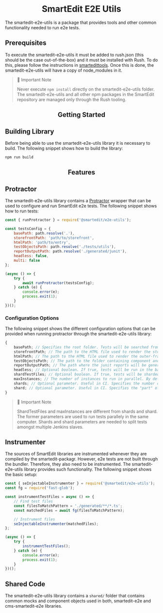 <h1 align="center">SmartEdit E2E Utils</h1>
The smartedit-e2e-utils is a package that provides tools and other common functionality needed to run e2e tests.

## Prerequisites

To execute the smartedit-e2e-utils it must be added to rush.json (this should be the case out-of-the-box) and it must be installed with Rush. To do this, please follow the instructions in [smartedittools](../../#commands). Once this is done, the smartedit-e2e-utils will have a copy of node_modules in it.

> 🚧 Important Note
>
> Never execute `npm install` directly on the smartedit-e2e-utils folder. The smartedit-e2e-utils and all other npm packages in the SmartEdit repository are managed only through the Rush tooling.

<h2 align="center">Getting Started</h2>

## Building Library

Before being able to use the smartedit-e2e-utils library it is necessary to build. The following snippet shows how to build the library:

```js
npm run build
```

<h2 align="center">Features</h2>

## Protractor

The smartedit-e2e-utils library contains a [Protractor](https://www.protractortest.org/#/) wrapper that can be used to configure and run SmartEdit e2e tests. The following snippet shows how to run tests:

```js
const { runProtractor } = require('@smartedit/e2e-utils');

const testsConfig = {
    basePath: path.resolve('.'),
    storefrontPath: 'path/to/storefront',
    htmlPath: 'path/to/entry',
    testObjectsPath: path.resolve('./tests/utils'),
    reportOutputPath: path.resolve('./generated/junit'),
    headless: false,
    multi: false
};

(async () => {
    try {
        await runProtractor(testsConfig);
    } catch (e) {
        console.error(e);
        process.exit(1);
    }
})();
```

### Configuration Options

The following snippet shows the different configuration options that can be provided when running protractor through the smartedit-e2e-utils library:

```js
{
    basePath; // Specifies the root folder. Tests will be searched from this folder.
    storefrontPath; // The path to the HTML file used to render the storefront (inner frame).
    htmlPath; // The path to the HTML file used to render the outer-frame.
    testObjectsPath; // The path to the folder containing component and test objects used in e2e tests.
    reportOutputPath; // The path where the junit reports will be generated.
    headless; // Optional boolean. If true, tests will be run in the background, without opening a browser window.
    shardTestFiles; // Optional boolean. If true, tests will be sharded and multiple instances of protractor will be run in parallel.
    maxInstances; // The number of instances to run in parallel. By default this is 1.
    shards; // Optional parameter. Useful in CI. Specifies the number of "parts" into which the tests will be split.
    shard; // Optional parameter. Useful in CI. Specifies the "part" of tests that will be run in the current Jenkin slave.
}
```

> 🚧 Important Note
>
> ShardTestFiles and maxInstances are different from shards and shard. The former parameters are used to run tests parallely in the same computer. Shards and shard parameters are needed to split tests amongst multiple Jenkins slaves.

## Instrumenter

The sources of SmartEdit libraries are instrumented whenever they are compiled by the smartedit-packagr. However, e2e tests are not built through the bundler. Therefore, they also need to be instrumented. The smartedit-e2e-utils library provides such functionality. The following snippet shows the basic setup:

```js
const { seInjectableInstrumenter } = require('@smartedit/e2e-utils');
const fg = require('fast-glob');

const instrumentTestFiles = async () => {
    // Find test files
    const filesToMatchPattern = './generated/**/*.ts';
    const matchedFiles = await fg(filesToMatchPattern);

    // Instrument files
    seInjectableInstrumenter(matchedFiles);
};

(async () => {
    try {
        instrumentTestFiles();
    } catch (e) {
        console.error(e);
        process.exit(1);
    }
})();
```

## Shared Code

The smartedit-e2e-utils library contains a `shared/` folder that contains common mocks and component objects used in both, smartedit-e2e and cms-smartedit-e2e libraries.
